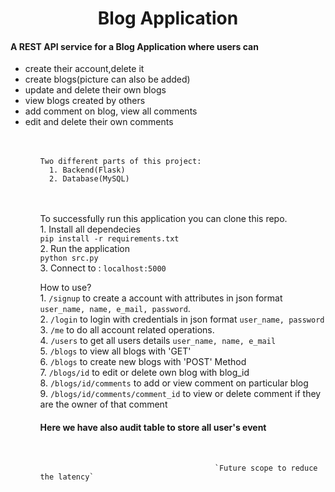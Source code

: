 <h1 align="center">Blog Application</h1>

<h4>A REST API service for a Blog Application where users can</h4>
  <ul>
    <li>create their account,delete it
    <li>create blogs(picture can also be added)
    <li>update and delete their own blogs
    <li>view blogs created by others
    <li>add comment on blog, view all comments
    <li>edit and delete their own comments
  <ul><br><br>
    
    Two different parts of this project:
      1. Backend(Flask)
      2. Database(MySQL)
  <br><br>
  To successfully run this application you can clone this repo.
  <br>
    1. Install all dependecies<br>
      `pip install -r requirements.txt `<br>
    2. Run the application<br>
      `python src.py`<br>
    3. Connect to : `localhost:5000`<br>
    
  How to use?<br>
    1. `/signup` to create a account with attributes in json format `user_name, name, e_mail, password`.<br>
    2. `/login` to login with credentials in json format `user_name, password`<br>
    3. `/me` to do all account related operations.<br>
    4. `/users` to get all users details `user_name, name, e_mail `<br>
    5. `/blogs` to view all blogs with 'GET'<br>
    6. `/blogs` to create new blogs with 'POST' Method<br>
    7. `/blogs/id` to edit or delete own blog with blog_id<br>
    8. `/blogs/id/comments` to add or view comment on particular blog<br>
    9. `/blogs/id/comments/comment_id` to view or delete comment if they are the owner of that comment<br>
  
  <h4> Here we have also audit table to store all user's event</h4><br>
  
                                           `Future scope to reduce the latency` 
